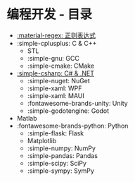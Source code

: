 # 编程开发 - 目录

- [:material-regex: 正则表达式](regex.md)
- :simple-cplusplus: C & C++
    - STL
    - :simple-gnu: GCC
    - :simple-cmake: CMake
- [:simple-csharp: C# & .NET](csharp/index.md)
    - :simple-nuget: NuGet
    - :simple-xaml: WPF
    - :simple-xaml: MAUI
    - :fontawesome-brands-unity: Unity
    - :simple-godotengine: Godot
- Matlab
- :fontawesome-brands-python: Python
    - :simple-flask: Flask
    - Matplotlib
    - :simple-numpy: NumPy
    - :simple-pandas: Pandas
    - :simple-scipy: SciPy
    - :simple-sympy: SymPy
